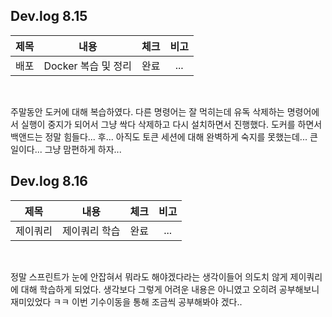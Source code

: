 ## Dev.log 8.15

  |제목|내용|체크|비고|
|:------:|:------:|:------:|:------:|
|배포|Docker 복습 및 정리|완료|...|

<br />

주말동안 도커에 대해 복습하였다. 다른 명령어는 잘 먹히는데 유독 삭제하는 명령어에서 실행이 중지가 되어서 그냥 싹다 삭제하고 다시 설치하면서 진행했다. 도커를 하면서 백앤드는 정말 힘들다... 후... 아직도 토큰 세션에 대해 완벽하게 숙지를 못했는데... 큰일이다... 그냥 맘편하게 하자...


## Dev.log 8.16

  |제목|내용|체크|비고|
|:------:|:------:|:------:|:------:|
|제이쿼리|제이쿼리 학습|완료|...|

<br />

정말 스프린트가 눈에 안잡혀서 뭐라도 해야겠다라는 생각이들어 의도치 않게 제이쿼리에 대해 학습하게 되었다. 생각보다 그렇게 어려운 내용은 아니였고 오히려 공부해보니 재미있었다 ㅋㅋ 이번 기수이동을 통해 조금씩 공부해봐야 겠다..
